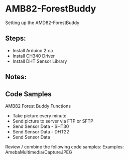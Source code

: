 # AMB82-ForestBuddy
Setting up the AMD82-ForestBuddy

## Steps: 
- Install Arduino 2.x.x
- Install CH340 Driver
- Install DHT Sensor Library 

## Notes: 

## Code Samples
AMB82 Forest Buddy Functions
- Take picture every minute
- Send picture to server via FTP or SFTP
- Send Sensor Data - SHT30
- Send Sensor Data - DHT22
- Send Sensor Data 

Review / combine the following code samples:
Examples: AmebaMultimedia/CaptureJPEG


